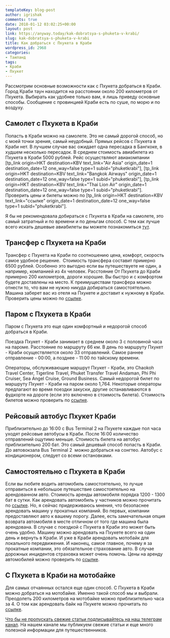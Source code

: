 ```yaml
---
templateKey: blog-post
author: igrishak
comments: true
date: 2018-01-12 03:02:25+00:00
layout: post
link: https://anyway.today/kak-dobratsya-s-phuketa-v-krabi/
slug: kak-dobratsya-s-phuketa-v-krabi
title: Как добраться с Пхукета в Краби
wordpress_id: 2968
categories:
- Таиланд
tags:
- Краби
- Пхукет
---
```


Рассмотрим основные возможности как с Пхукета добраться в Краби.  Город Краби таун находится на расстоянии около 200 километров от Пхукета. Выбирать как удобнее только вам, я лишь приведу основные способы. Сообщение с провинцией Краби есть по суше, по морю и по воздуху.

<!-- more -->


## Самолет с Пхукета в Краби




Попасть в Краби можно на самолете. Это не самый дорогой способ, но с моей точки зрения, самый неудобный. Прямых рейсов с Пхукета в Краби нет. В лучшем случае вас ожидает одна пересадка в Бангкоке, в худшем несколько пересадок. В среднем стоимость авиабилета из Пхукета в Краби 5000 рублей. Рейс осуществляют авиакомпании [tp_link origin=HKT destination=KBV text_link="Air Asia" origin_date=1 destination_date=12 one_way=false type=1 subid="phuketkrabi"], [tp_link origin=HKT destination=KBV text_link="Bangkok Airways" origin_date=1 destination_date=12 one_way=false type=1 subid="phuketkrabi"], [tp_link origin=HKT destination=KBV text_link="Thai Lion Air" origin_date=1 destination_date=12 one_way=false type=1 subid="phuketkrabi"].  Проверить цены и билеты можно по [tp_link origin=HKT destination=KBV text_link="ссылке" origin_date=1 destination_date=12 one_way=false type=1 subid="phuketkrabi"].




Я бы не рекомендовала добираться с Пхукета в Краби на самолете, это самый затратный и по времени и по деньгам способ. С тем как лучше всего искать дешевые авиабилеты вы можете познакомиться [тут](https://anyway.today/deshevie-aviabileti-obzor-spezpredlojenii-ot-aviakompanii/).





## Трансфер с Пхукета на Краби




Трансфер с Пхукета на Краби по соотношению цена, комфорт, скорость самое удобное решение.  Стоимость трансфера составит примерно 6500 рублей. Особенно это выгодно если вы путешествуете не один, а например, компанией из 4х человек. Расстояние От Пхукета до Краби примерно 200 километров, дороги хорошие. Вы быстро и с комфортом будете доставлены на место. К преимуществам трансфера можно отнести то, что вам не нужно никуда добираться самостоятельно. Машина заберет вас из отеля на Пхукете и доставит к нужному в Краби. Проверить цены можно по [ссылке](https://c1.travelpayouts.com/click?shmarker=14510&promo_id=647&source_type=customlink&type=click&custom_url=https%3A%2F%2Fkiwitaxi.ru%2Fthailand%2Fphuket%20town-%3Ekrabi).





## Паром с Пхукета в Краби


Паром с Пхукета это еще один комфортный и недорогой способ добраться в Краби.


Поездка Пхукет - Краби занимает в среднем около 3 с половиной часа на пароме. Расстояние по маршруту 66 км. В день по маршруту Пхукет - Краби осуществляется около 33 отправлений. Самое раннее отправление - 00:00, а позднее - 11:00 по тайскому времени.




Операторы, обслуживающие маршрут Пхукет - Краби, это Chaokoh Travel Center, Tigerline Travel, Phuket Transfer Travel Andaman, Phi Phi Cruiser, Sea Angel Cruise, Ground Business. Самый недорогой билет по маршруту Пхукет - Краби на паром около 1,764. Некоторые операторы предлагают во время поездки закуски, другие останавливаются в фудкорте на дороге (если это включено в стоимость билета). Стоимость билетов можно проверить по [ссылке](https://c44.travelpayouts.com/click?shmarker=14510&promo_id=1764&source_type=customlink&type=click&custom_url=https%3A%2F%2F12go.asia%2Fru%2Ftravel%2Fphuket%2Fkrabi).





## Рейсовый автобус Пхукет Краби




Приблизительно до 16:00 с Bus Terminal 2 на Пхукете каждые пол часа уходят рейсовые автобусы в Краби. После 16:00 количество отправлений ощутимо меньше. Стоимость билета на автобус приблизительно 200 бат. Это самый дешевый способ попасть в Краби. До автовокзала Bus Terminal 2  можно добраться на сонгтео. Автобус с кондиционером, следует со всеми остановками.





## Самостоятельно с Пхукета в Краби




Если вы любите водить автомобиль самостоятельно, то лучше отправиться в небольшое путешествие самостоятельно на арендованном авто. Стоимость аренды автомобиля порядка 1200 - 1300 бат в сутки. Как арендовать автомобиль у частников можно прочитать по [ссылке](https://anyway.today/arenda-avto-na-phukete/). Но, я сейчас придерживаюсь мнения, что безопаснее арендовать машину у прокатных компаний. Во первых, компании предоставляют авто к вашему порогу. Далее, есть замечательная опция возврата автомобиля в месте отличном от того где машина была арендована. В случае с поездкой с Пхукета в Краби это может быть очень удобно. Машину можно арендовать на Пхукете всего на один день и вернуть в Краби. И уже в Краби арендовать мотобайк для локального передвижения. И наконец, самое главное, почему я за прокатные компании, это обязательное страхование авто. В случае дорожных инцидентов страховка может очень помочь. Цены на аренду автомобилей можно проверить по [ссылке](https://c13.travelpayouts.com/click?shmarker=14510.krabiphuket&promo_id=653&source_type=customlink&type=click&custom_url=https%3A%2F%2Fwww.rentalcars.com%2FSearchResults.do%3Fenabler%3D%26country%3D%D0%A2%D0%B0%D0%B8%D0%BB%D0%B0%D0%BD%D0%B4%26doYear%3D2018%26city%3D%D0%9F%D1%85%D1%83%D0%BA%D0%B5%D1%82%26driverage%3Don%26doFiltering%3Dfalse%26dropCity%3D%D0%9F%D1%85%D1%83%D0%BA%D0%B5%D1%82%26driversAge%3D30%26filterTo%3D1000%26fromLocChoose%3Dtrue%26dropLocationName%3D%D0%9F%D1%85%D1%83%D0%BA%D0%B5%D1%82%20%D0%B0%D1%8D%D1%80%D0%BE%D0%BF%D0%BE%D1%80%D1%82%26dropCountryCode%3D%26doMinute%3D0%26countryCode%3D%26puYear%3D2018%26locationName%3D%D0%9F%D1%85%D1%83%D0%BA%D0%B5%D1%82%2B%D0%B0%D1%8D%D1%80%D0%BE%D0%BF%D0%BE%D1%80%D1%82%26puMinute%3D0%26doDay%3D15%26searchType%3D%26filterFrom%3D0%26puMonth%3D1%26dropLocation%3D134894%26doHour%3D10%26dropCountry%3D%D0%A2%D0%B0%D0%B8%D0%BB%D0%B0%D0%BD%D0%B4%26puDay%3D12%26puHour%3D10%26location%3D134894%26doMonth%3D1%26filterName%3DCarCategorisationSupplierFilter).





## С Пхукета в Краби на мотобайке




Для самых отчаянных остался еще один способ. С Пхукета в Краби можно добраться на мотобайке. Именно такой способ мы и выбрали. Преодолеть 200 километров на мотобайке можно приблизительно часа за 4. О том как арендовать байк на Пхукете можно прочитать по [ссылке](https://anyway.today/arenda-baika-na-phukete/).




[Что бы не пропускать свежие статьи подписывайтесь на наш телеграм канал](https://t.me/anyway_today). На нашем канале мы публикуем свежие статьи и еще много полезной информации для путешественников.
